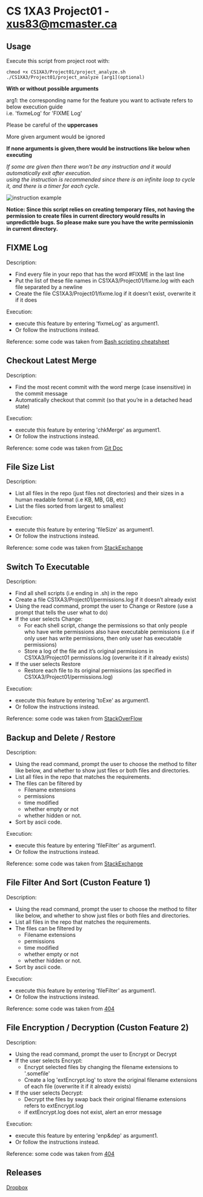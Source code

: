 # CS 1XA3 Project01 - <xus83@mcmaster.ca>
## Usage
Execute this script from project root with:
```
chmod +x CS1XA3/Project01/project_analyze.sh
./CS1XA3/Project01/project_analyze [arg1](optional)
```
**With or without possible arguments**

arg1: the corresponding name for the feature you want to activate refers to below execution guide\
i.e. 'fixmeLog' for 'FIXME Log'

Please be careful of the **uppercases**

More given argument would be ignored

**If none arguments is given,there would be instructions like below when executing**

*If some are given then there won't be any instruction and it would automatically exit after execution.*\
*using the instruction is recommended since there is an infinite loop to cycle it, and there is a timer for each cycle.*

![instruction example](https://i.loli.net/2020/02/14/4TD6rVJeyWcO7fZ.png)

**Notice: Since this script relies on creating temporary files, not having the permission to create files in current directory would results in unpredictble bugs. So please make sure you have the write permissionin in current directory.** 

##  FIXME Log
Description: 
* Find every file in your repo that has the word #FIXME in the last line
* Put the list of these file names in CS1XA3/Project01/fixme.log with each file separated by a
newline
* Create the file CS1XA3/Project01/fixme.log if it doesn’t exist, overwrite it if it does

Execution:
* execute this feature by entering 'fixmeLog' as argument1.
* Or follow the instructions instead.

Reference: some code was taken from [Bash scripting cheatsheet](https://devhints.io/bash)

## Checkout Latest Merge
Description: 
* Find the most recent commit with the word merge (case insensitive) in the commit message
* Automatically checkout that commit (so that you’re in a detached head state)

Execution: 
* execute this feature by entering 'chkMerge' as argument1. 
* Or follow the instructions instead.

Reference: some code was taken from [Git Doc](https://git-scm.com/docs)

##  File Size List
Description: 
* List all files in the repo (just files not directories) and their sizes in a human readable format (i.e
KB, MB, GB, etc)
* List the files sorted from largest to smallest

Execution:
* execute this feature by entering 'fileSize' as argument1.
* Or follow the instructions instead.

Reference: some code was taken from [StackExchange](https://unix.stackexchange.com/questions/405601/how-do-i-store-the-human-friendly-size-of-a-file-in-a-variable)

## Switch To Executable
Description: 
* Find all shell scripts (i.e ending in .sh) in the repo
* Create a file CS1XA3/Project01/permissions.log if it doesn’t already exist
* Using the read command, prompt the user to Change or Restore (use a prompt that tells the user
what to do)
* If the user selects Change:
    * For each shell script, change the permissions so that only people who have write permissions also have executable permissions (i.e if only user has write permissions, then only user has executable permissions)
    * Store a log of the file and it’s original permissions in CS1XA3/Project01 permissions.log (overwrite it if it already exists)
* If the user selects Restore
    * Restore each file to its original permissions (as specified in CS1XA3/Project01/permissions.log)

Execution:
* execute this feature by entering 'toExe' as argument1.
* Or follow the instructions instead.

Reference: some code was taken from [StackOverFlow](https://stackoverflow.com/questions/10929453/read-a-file-line-by-line-assigning-the-value-to-a-variable)

## Backup and Delete / Restore
Description: 
* Using the read command, prompt the user to choose the method to filter like below, and whether to show just files or both files and directories.
* List all files in the repo that matches the requirements.
* The files can be filtered by 
    * Filename extensions
    * permissions
    * time modified
    * whether empty or not
    * whether hidden or not. 
* Sort by ascii code.

Execution:
* execute this feature by entering 'fileFilter' as argument1.
* Or follow the instructions instead.

Reference: some code was taken from [StackExchange](https://unix.stackexchange.com/questions/236029/bash-how-do-you-return-file-extensions?rq=1)

## File Filter And Sort (Custon Feature 1)
Description: 
* Using the read command, prompt the user to choose the method to filter like below, and whether to show just files or both files and directories.
* List all files in the repo that matches the requirements.
* The files can be filtered by 
    * Filename extensions
    * permissions
    * time modified
    * whether empty or not
    * whether hidden or not. 
* Sort by ascii code.

Execution:
* execute this feature by entering 'fileFilter' as argument1.
* Or follow the instructions instead.

Reference: some code was taken from [404](about:blank)

## File Encryption / Decryption (Custon Feature 2)
Description: 
* Using the read command, prompt the user to Encrypt or Decrypt 
* If the user selects Encrypt:
    * Encrypt selected files by changing the filename extensions to '.somefile'
    * Create a log 'extEncrypt.log' to store the original filename extensions of each file (overwrite it if it already exists)
* If the user selects Decrypt: 
    * Decrypt the files by swap back their original filename extensions refers to extEncrypt.log
    * if extEncrypt.log does not exist, alert an error message

Execution:
* execute this feature by entering 'enp&dep' as argument1.
* Or follow the instructions instead.

Reference: some code was taken from [404](about:blank)

## Releases
[Dropbox](https://www.dropbox.com/s/558o9f009kcr6ly/project_analyze.sh?dl=0)